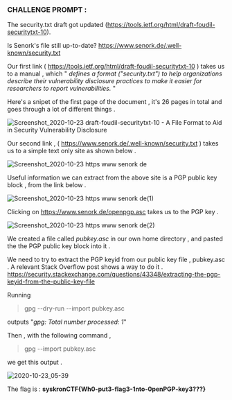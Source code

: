 ### CHALLENGE PROMPT :

The security.txt draft got updated (https://tools.ietf.org/html/draft-foudil-securitytxt-10).

Is Senork's file still up-to-date? https://www.senork.de/.well-known/security.txt



Our first link ( https://tools.ietf.org/html/draft-foudil-securitytxt-10 ) takes us to a manual , 
which " *defines a format ("security.txt") to help organizations describe their vulnerability
disclosure practices to make it easier for researchers to report vulnerabilities.* "

Here's a snipet of the first page of the document , it's 26 pages in total and goes through 
a lot of different things .

![Screenshot_2020-10-23 draft-foudil-securitytxt-10 - A File Format to Aid in Security Vulnerability Disclosure](https://user-images.githubusercontent.com/73142671/96948571-aa7ca700-14ee-11eb-818f-9d31b3064a03.png)

Our second link , ( https://www.senork.de/.well-known/security.txt ) takes us to a simple text only site 
as shown below .

![Screenshot_2020-10-23 https www senork de](https://user-images.githubusercontent.com/73142671/96948885-44445400-14ef-11eb-8fd0-d13c327c9b85.png)

Useful information we can extract from the above site is a PGP public key block , from the 
link below . 

![Screenshot_2020-10-23 https www senork de(1)](https://user-images.githubusercontent.com/73142671/96948935-6c33b780-14ef-11eb-8737-5a529c58bd7e.png)

Clicking on https://www.senork.de/openpgp.asc takes us to the PGP key . 


![Screenshot_2020-10-23 https www senork de(2)](https://user-images.githubusercontent.com/73142671/96949177-efeda400-14ef-11eb-844e-69a88e210bda.png)

We created a file called *pubkey.asc* in our own home directory , and pasted the
the PGP public key block into it . 

We need to try to extract the PGP keyid from our public key file , pubkey.asc .
A relevant Stack Overflow post shows a way to do it .
https://security.stackexchange.com/questions/43348/extracting-the-pgp-keyid-from-the-public-key-file

Running

  > gpg --dry-run --import pubkey.asc
  
outputs "*gpg: Total number processed: 1*"

Then , with the following command ,

  > gpg --import pubkey.asc 

we get this output .
  
![2020-10-23_05-39](https://user-images.githubusercontent.com/73142671/96950093-3217e500-14f2-11eb-96e0-8558037f1494.png) 


The flag is : **syskronCTF{Wh0-put3-flag3-1nto-0penPGP-key3???}**
  
  
  
  
  
  
  
